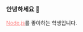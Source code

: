 ### 안녕하세요 👋
[Node.js](https://nodejs.org/en/)를 좋아하는 학생입니다.  

<style>
  a { color: #ff7c7c }  
</style>
